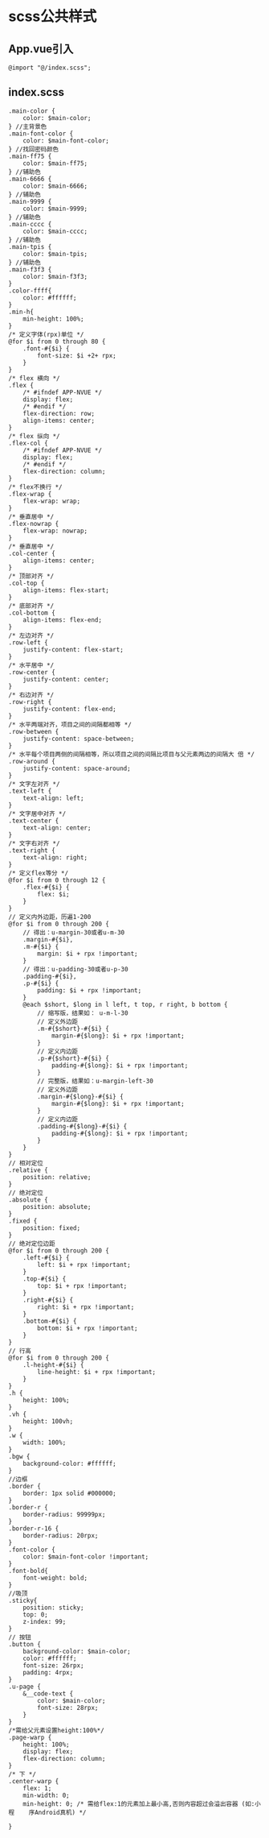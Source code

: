 # scss公共样式
## App.vue引入
    @import "@/index.scss";
## index.scss
    .main-color {
        color: $main-color;
    } //主背景色
    .main-font-color {
        color: $main-font-color;
    } //找回密码颜色
    .main-ff75 {
        color: $main-ff75;
    } //辅助色
    .main-6666 {
        color: $main-6666;
    } //辅助色
    .main-9999 {
        color: $main-9999;
    } //辅助色
    .main-cccc {
        color: $main-cccc;
    } //辅助色
    .main-tpis {
        color: $main-tpis;
    } //辅助色
    .main-f3f3 {
        color: $main-f3f3;
    } 
    .color-ffff{
        color: #ffffff;
    }
    .min-h{
        min-height: 100%;
    }
    /* 定义字体(rpx)单位 */
    @for $i from 0 through 80 {
        .font-#{$i} {
            font-size: $i +2+ rpx;
        }
    }   
    /* flex 横向 */
    .flex {
        /* #ifndef APP-NVUE */
        display: flex;
        /* #endif */
        flex-direction: row;
        align-items: center;
    }
    /* flex 纵向 */
    .flex-col {
        /* #ifndef APP-NVUE */
        display: flex;
        /* #endif */
        flex-direction: column;
    }
    /* flex不换行 */
    .flex-wrap {
        flex-wrap: wrap;
    }
    /* 垂直居中 */
    .flex-nowrap {
        flex-wrap: nowrap;
    }   
    /* 垂直居中 */
    .col-center {
        align-items: center;
    }   
    /* 顶部对齐 */
    .col-top {
        align-items: flex-start;
    }   
    /* 底部对齐 */
    .col-bottom {
        align-items: flex-end;
    }   
    /* 左边对齐 */
    .row-left {
        justify-content: flex-start;
    }   
    /* 水平居中 */
    .row-center {
        justify-content: center;
    }   
    /* 右边对齐 */
    .row-right {
        justify-content: flex-end;
    }   
    /* 水平两端对齐，项目之间的间隔都相等 */
    .row-between {
        justify-content: space-between;
    }   
    /* 水平每个项目两侧的间隔相等，所以项目之间的间隔比项目与父元素两边的间隔大 倍 */
    .row-around {
        justify-content: space-around;
    }   
    /* 文字左对齐 */
    .text-left {
        text-align: left;
    }   
    /* 文字居中对齐 */
    .text-center {
        text-align: center;
    }   
    /* 文字右对齐 */
    .text-right {
        text-align: right;
    }   
    /* 定义flex等分 */
    @for $i from 0 through 12 {
        .flex-#{$i} {
            flex: $i;
        }
    }   
    // 定义内外边距，历遍1-200
    @for $i from 0 through 200 {
        // 得出：u-margin-30或者u-m-30
        .margin-#{$i},
        .m-#{$i} {
            margin: $i + rpx !important;
        }   
        // 得出：u-padding-30或者u-p-30
        .padding-#{$i},
        .p-#{$i} {
            padding: $i + rpx !important;
        }   
        @each $short, $long in l left, t top, r right, b bottom {
            // 缩写版，结果如： u-m-l-30
            // 定义外边距
            .m-#{$short}-#{$i} {
                margin-#{$long}: $i + rpx !important;
            }   
            // 定义内边距
            .p-#{$short}-#{$i} {
                padding-#{$long}: $i + rpx !important;
            }   
            // 完整版，结果如：u-margin-left-30
            // 定义外边距
            .margin-#{$long}-#{$i} {
                margin-#{$long}: $i + rpx !important;
            }   
            // 定义内边距
            .padding-#{$long}-#{$i} {
                padding-#{$long}: $i + rpx !important;
            }
        }
    }
    // 相对定位
    .relative {
        position: relative;
    }
    // 绝对定位
    .absolute {
        position: absolute;
    }
    .fixed {
        position: fixed;
    }
    // 绝对定位边距
    @for $i from 0 through 200 {
        .left-#{$i} {
            left: $i + rpx !important;
        }   
        .top-#{$i} {
            top: $i + rpx !important;
        }   
        .right-#{$i} {
            right: $i + rpx !important;
        }   
        .bottom-#{$i} {
            bottom: $i + rpx !important;
        }
    }
    // 行高
    @for $i from 0 through 200 {
        .l-height-#{$i} {
            line-height: $i + rpx !important;
        }
    }   
    .h {
        height: 100%;
    }
    .vh {
        height: 100vh;
    }
    .w {
        width: 100%;
    }
    .bgw {
        background-color: #ffffff;
    }
    //边框
    .border {
        border: 1px solid #000000;
    }
    .border-r {
        border-radius: 99999px;
    }
    .border-r-16 {
        border-radius: 20rpx;
    }
    .font-color {
        color: $main-font-color !important;
    }
    .font-bold{
        font-weight: bold;
    }
    //吸顶
    .sticky{
        position: sticky;
        top: 0;
        z-index: 99;
    }
    // 按钮
    .button {
        background-color: $main-color;
        color: #ffffff;
        font-size: 26rpx;
        padding: 4rpx;
    }
    .u-page {
        &__code-text {
            color: $main-color;
            font-size: 28rpx;
        }
    }
    /*需给父元素设置height:100%*/
    .page-warp {
        height: 100%;
        display: flex;
        flex-direction: column;
    }
    /* 下 */
    .center-warp {
        flex: 1;
        min-width: 0;
        min-height: 0; /* 需给flex:1的元素加上最小高,否则内容超过会溢出容器 (如:小程    序Android真机) */
    
    }
